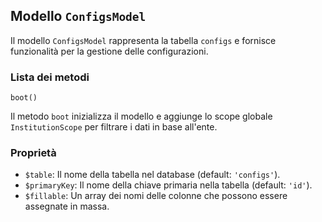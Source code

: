 ## Modello `ConfigsModel`

Il modello `ConfigsModel`  rappresenta la tabella `configs` e fornisce funzionalità per la gestione delle configurazioni.

### Lista dei metodi

```
boot()
```

Il metodo `boot` inizializza il modello e aggiunge lo scope globale `InstitutionScope` per filtrare i dati in base all'ente.

### Proprietà

* `$table`: Il nome della tabella nel database (default: `'configs'`).
* `$primaryKey`: Il nome della chiave primaria nella tabella (default: `'id'`).
* `$fillable`: Un array dei nomi delle colonne che possono essere assegnate in massa.
